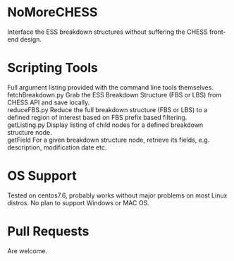 # NoMoreCHESS
Interface the ESS breakdown structures without suffering the CHESS front-end design.  
# Scripting Tools
Full argument listing provided with the command line tools themselves.  
fetchBreakdown.py Grab the ESS Breakdown Structure (FBS or LBS) from CHESS API and save locally.  
reduceFBS.py Reduce the full breakdown structure (FBS or LBS) to a defined region of interest based on FBS prefix based filtering.  
getListing.py Display listing of child nodes for a defined breakdown structure node.  
getField For a given breakdown structure node, retrieve its fields, e.g. description, modification date etc.
# OS Support
Tested on centos7.6, probably works without major problems on most Linux distros. No plan to support Windows or MAC OS.  
# Pull Requests
Are welcome.
